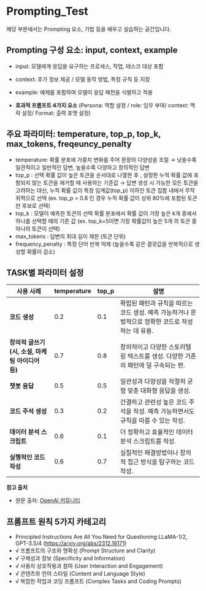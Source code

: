 # Prompting_Test
해당 부분에서는 Prompting 요소, 기법 등을 배우고 실습하는 공간입니다.

## Prompting 구성 요소: input, context, example
- input: 모델에게 응답을 요구하는 프로세스, 작업, 테스크 대상 포함
- context: 추가 정보 제공 / 모델 동작 방법, 특정 규칙 등 지정
- example: 예제를 포함하여 모델이 응답 패천을 식별하고 적용
  
- **효과적 프롬프트 4가지 요소** (Persona: 역할 설정 / role: 임무 부여/ context: 맥락 설정/ Format: 출력 포맷 설정)

## 주요 파라미터: temperature, top_p, top_k, max_tokens, freqeuncy_penalty
- temperature: 확률 분포에 가중치 변화를 주어 문장의 다양성을 조절 →  낮을수록 일관적이고 일반적인 답변, 높을수록 다양하고 창의적인 답변
- top_p : 선택 확률 값이 높은 토큰을 순서대로 나열한 후 , 설정한 누적 확률 값에 포함되지 않는 토큰을 제거할 때 사용하는 기준값  → 답변 생성 시 가능한 모든 토큰을 고려하는 대신, 누적 확률 값이 특정 임계값(top_p) 이하인 토큰 집합 내에서 무작위적으로 선택 (ex. top_p = 0.8 인 경우 누적 확률 값이 상위 80%에 포함된 토큰만 후보로 선택)
- top_k : 모델이 예측한 토큰의 선택 확률 분포에서 확률 값이 가장 높은 k개 중에서 하나를 선택할 때의 기준 값 (ex. top_k=5이면 가장 확률값이 높은 5개 의 토큰 중 하나의 토큰이 선택)
- max_tokens : 답변의 최대 길이 제한 (토큰 단위)
- frequency_penalty : 특정 단어 반복 억제 (높을수록 같은 결괏값을 반복적으로 생성할 확률이 감소)

## TASK별 파라미터 설정

| 사용 사례                        | temperature | top_p | 설명 |
|----------------------------------|-------------|-------|------|
| **코드 생성**                    | 0.2         | 0.1   | 확립된 패턴과 규칙을 따르는 코드 생성. 예측 가능하거나 문법적으로 정확한 코드로 작성하는 데 유용. |
| **창의적 글쓰기 (시, 소설, 마케팅 아이디어 등)** | 0.7         | 0.8   | 창의적이고 다양한 스토리텔링 텍스트를 생성. 다양한 기존의 패턴에 덜 구속되는 편. |
| **챗봇 응답**                    | 0.5         | 0.5   | 일관성과 다양성을 적절히 균형 맞춘 대화형 응답을 생성. |
| **코드 주석 생성**               | 0.3         | 0.2   | 간결하고 관련성 높은 코드 주석을 작성. 예측 가능하면서도 규칙을 따를 수 있는 작성. |
| **데이터 분석 스크립트**         | 0.6         | 0.1   | 더 정확하고 효율적인 데이터 분석 스크립트를 작성. |
| **실행적인 코드 작성**           | 0.6         | 0.7   | 실질적인 해결방법이나 창의적 접근 방식을 탐구하는 코드 작성. |

**참고 출처**
- 원문 출처: [OpenAI 커뮤니티](https://community.openai.com/t/cheat-sheet-mastering-temperature-and-top-p-in-chatgpt-api/172683)

## 프롬프트 원칙 5가지 카테고리
- Principled Instructions Are All You Need for Questioning LLaMA-1/2, GPT-3.5/4 (https://arxiv.org/abs/2312.16171)
- √ 프롬프트의 구조와 명확성 (Prompt Structure and Clarity)
- √ 구체성과 정보 (Specificity and Information)
- √ 사용자 상호작용과 참여 (User Interaction and Engagement)
- √ 콘텐츠와 언어 스타일 (Content and Language Style)
- √ 복잡한 작업과 코딩 프롬프트 (Complex Tasks and Coding Prompts)
